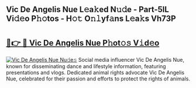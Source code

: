 ## Vic De Angelis Nue L𝚎a𝚔ed N𝚞𝚍e - Part-5lL Vi𝚍𝚎o P𝚑𝚘tos - H𝚘𝚝 O𝚗𝚕yf𝚊ns L𝚎a𝚔s Vh73P

# <h2><a href="http://kf8w3bg.oniu.top/?m=Vic+De+Angelis+Nue">🔗👉 🔴 Vic De Angelis Nue P𝚑ot𝚘𝚜 V𝚒d𝚎o</a></h2>

[![Vic De Angelis Nue Nu𝚍e𝚜](https://i.imgur.com/0qMVB7G.gif)](http://kf8w3bg.oniu.top/?m=Vic+De+Angelis+Nue)
Social media influencer Vic De Angelis Nue, known for disseminating dance and lifestyle information, featuring presentations and vlogs. Dedicated animal rights advocate Vic De Angelis Nue, celebrated for their passion and efforts to protect the rights of animals.  

